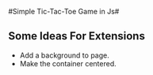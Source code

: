 #Simple Tic-Tac-Toe Game in Js#

Some Ideas For Extensions
-------------------------
- Add a background to page.
- Make the container centered.


